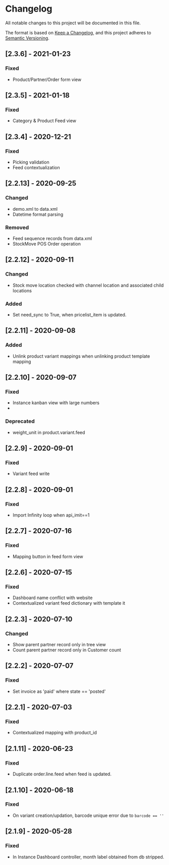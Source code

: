 # Changelog

All notable changes to this project will be documented in this file.

The format is based on [Keep a Changelog](https://keepachangelog.com/en/1.0.0/),
and this project adheres to [Semantic Versioning](https://semver.org/spec/v2.0.0.html).


## [2.3.6] - 2021-01-23

### Fixed
- Product/Partner/Order form view

## [2.3.5] - 2021-01-18

### Fixed
- Category & Product Feed view

## [2.3.4] - 2020-12-21

### Fixed
- Picking validation
- Feed contextualization


## [2.2.13] - 2020-09-25

### Changed
- demo.xml to data.xml
- Datetime format parsing

### Removed
- Feed sequence records from data.xml
- StockMove POS Order operation


## [2.2.12] - 2020-09-11

### Changed
- Stock move location checked with channel location and associated child locations

### Added
- Set need_sync to True, when pricelist_item is updated.


## [2.2.11] - 2020-09-08

### Added
- Unlink product variant mappings when unlinking product template mapping


## [2.2.10] - 2020-09-07

### Fixed
- Instance kanban view with large numbers
-
### Deprecated
- weight_unit in product.variant.feed


## [2.2.9] - 2020-09-01

### Fixed
- Variant feed write


## [2.2.8] - 2020-09-01

### Fixed
- Import Infinity loop when api_imit==1


## [2.2.7] - 2020-07-16

### Fixed
- Mapping button in feed form view


## [2.2.6] - 2020-07-15

### Fixed
- Dashboard name conflict with website
- Contextualized variant feed dictionary with template it


## [2.2.3] - 2020-07-10

### Changed
- Show parent partner record only in tree view
- Count parent partner record only in Customer count


## [2.2.2] - 2020-07-07

### Fixed
- Set invoice as 'paid' where state == 'posted'


## [2.2.1] - 2020-07-03

### Fixed
- Contextualized mapping with product_id


## [2.1.11] - 2020-06-23

### Fixed
- Duplicate order.line.feed when feed is updated.


## [2.1.10] - 2020-06-18

### Fixed
- On variant creation/updation, barcode unique error due to `barcode == ''`


## [2.1.9] - 2020-05-28

### Fixed
- In Instance Dashboard controller, month label obtained from db stripped.

